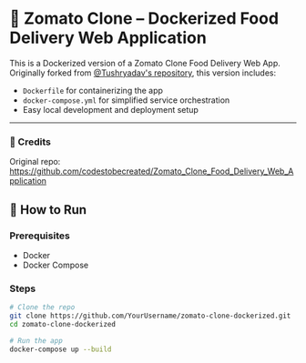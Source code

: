 # 🍔 Zomato Clone – Dockerized Food Delivery Web Application

This is a Dockerized version of a Zomato Clone Food Delivery Web App. Originally forked from [@Tushryadav's repository](https://github.com/Tushryadav/Zomato_Clone_Food_Delivery_Web_Application), this version includes:

- `Dockerfile` for containerizing the app
- `docker-compose.yml` for simplified service orchestration
- Easy local development and deployment setup

---
### 🙌 Credits

Original repo: https://github.com/codestobecreated/Zomato_Clone_Food_Delivery_Web_Application

## 🚀 How to Run

### Prerequisites

- Docker
- Docker Compose

### Steps

```bash
# Clone the repo
git clone https://github.com/YourUsername/zomato-clone-dockerized.git
cd zomato-clone-dockerized

# Run the app
docker-compose up --build
